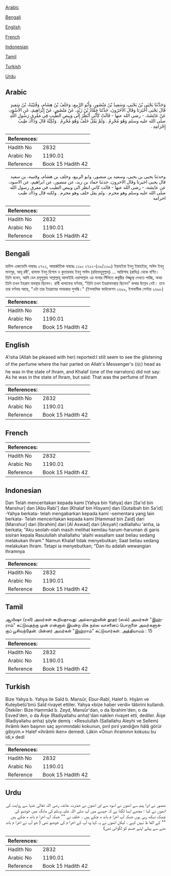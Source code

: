 [Arabic](#arabic)

[Bengali](#bengali)

[English](#english)

[French](#french)

[Indonesian](#indonesian)

[Tamil](#tamil)

[Turkish](#turkish)

[Urdu](#urdu)

## Arabic


<div dir="rtl" lang="ar" style={{fontSize:'larger',backgroundColor:'#f8f9fa',padding:20}}>
وَحَدَّثَنَا يَحْيَى بْنُ يَحْيَى، وَسَعِيدُ بْنُ مَنْصُورٍ، وَأَبُو الرَّبِيعِ، وَخَلَفُ بْنُ هِشَامٍ، وَقُتَيْبَةُ، بْنُ سَعِيدٍ قَالَ يَحْيَى أَخْبَرَنَا وَقَالَ الآخَرُونَ، حَدَّثَنَا حَمَّادُ بْنُ زَيْدٍ، عَنْ مَنْصُورٍ، عَنْ إِبْرَاهِيمَ، عَنِ الأَسْوَدِ، عَنْ عَائِشَةَ، - رضى الله عنها - قَالَتْ كَأَنِّي أَنْظُرُ إِلَى وَبِيصِ الطِّيبِ فِي مَفْرِقِ رَسُولِ اللَّهِ صلى الله عليه وسلم وَهُوَ مُحْرِمٌ ‏.‏ وَلَمْ يَقُلْ خَلَفٌ وَهُوَ مُحْرِمٌ ‏.‏ وَلَكِنَّهُ قَالَ وَذَاكَ طِيبُ إِحْرَامِهِ ‏.‏
</div>
<div style={{backgroundColor:'#f8f9fa',padding:20, marginBottom: 10}}><table> <thead> <tr> <th>References:</th> <th></th> </tr> </thead> <tbody><tr><td>Hadith No</td><td>2832</td></tr><tr><td>Arabic No</td><td>1190.01</td></tr><tr><td>Reference</td><td>Book 15 Hadith 42</td></tr></tbody></table></div>


<div dir="rtl" lang="ar" style={{fontSize:'larger',backgroundColor:'#f8f9fa',padding:20}}>
وحدثنا يحيى بن يحيى، وسعيد بن منصور، وابو الربيع، وخلف بن هشام، وقتيبة، بن سعيد قال يحيى اخبرنا وقال الاخرون، حدثنا حماد بن زيد، عن منصور، عن ابراهيم، عن الاسود، عن عايشة، - رضى الله عنها - قالت كاني انظر الى وبيص الطيب في مفرق رسول الله صلى الله عليه وسلم وهو محرم . ولم يقل خلف وهو محرم . ولكنه قال وذاك طيب احرامه
</div>
<div style={{backgroundColor:'#f8f9fa',padding:20, marginBottom: 10}}><table> <thead> <tr> <th>References:</th> <th></th> </tr> </thead> <tbody><tr><td>Hadith No</td><td>2832</td></tr><tr><td>Arabic No</td><td>1190.01</td></tr><tr><td>Reference</td><td>Book 15 Hadith 42</td></tr></tbody></table></div>

## Bengali


<div dir="ltr" lang="bn" style={{fontSize:'larger',backgroundColor:'#f8f9fa',padding:20}}>
হাদিস একাডেমি নাম্বারঃ ২৭২২, আন্তর্জাতিক নাম্বারঃ ১১৯০ ২৭২২-(৩৯/১১৯০) ইয়াহইয়া ইবনু ইয়াহইয়া, সাঈদ ইবনু মানসূর, আবূ রবী', খালাফ ইবনু হিশাম ও কুতায়বাহ ইবনু সাঈদ (রহিমাহুমুল্লাহ) ... আয়িশাহ (রাযিঃ) থেকে বর্ণিত। তিনি বলেন, আমি যেন রসূলুল্লাহ সাল্লাল্লাহু আলাইহি ওয়াসাল্লাম এর মাথার সিঁথিতে কস্তুরীর ঔজ্জ্বল্য দেখতে পাচ্ছি, অথচ তিনি তখন ইহরাম অবস্থায় ছিলেন। রাবী খালাফের বর্ণনায়, “তিনি তখন ইহরামাবস্থায় ছিলেন” কথার উল্লেখ নেই। তবে তার বর্ণনায় আছে, "এটা তার ইহরামের সময়কার সুগন্ধি।" (ইসলামিক ফাউন্ডেশন ২৬৯৯, ইসলামীক সেন্টার ২৬৯৮)
</div>
<div style={{backgroundColor:'#f8f9fa',padding:20, marginBottom: 10}}><table> <thead> <tr> <th>References:</th> <th></th> </tr> </thead> <tbody><tr><td>Hadith No</td><td>2832</td></tr><tr><td>Arabic No</td><td>1190.01</td></tr><tr><td>Reference</td><td>Book 15 Hadith 42</td></tr></tbody></table></div>

## English


<div dir="ltr" lang="en" style={{fontSize:'larger',backgroundColor:'#f8f9fa',padding:20}}>
A'isha (Allah be pleased with her) reported:I still seem to see the glistening of the perfume where the hair parted on Allah's Messenger's (ﷺ) head as he was in the state of Ihram, and Khalaf (one of the narrators) did not say: As he was in the state of Ihram, but said: That was the perfume of Ihram
</div>
<div style={{backgroundColor:'#f8f9fa',padding:20, marginBottom: 10}}><table> <thead> <tr> <th>References:</th> <th></th> </tr> </thead> <tbody><tr><td>Hadith No</td><td>2832</td></tr><tr><td>Arabic No</td><td>1190.01</td></tr><tr><td>Reference</td><td>Book 15 Hadith 42</td></tr></tbody></table></div>

## French


<div dir="ltr" lang="fr" style={{fontSize:'larger',backgroundColor:'#f8f9fa',padding:20}}>

</div>
<div style={{backgroundColor:'#f8f9fa',padding:20, marginBottom: 10}}><table> <thead> <tr> <th>References:</th> <th></th> </tr> </thead> <tbody><tr><td>Hadith No</td><td>2832</td></tr><tr><td>Arabic No</td><td>1190.01</td></tr><tr><td>Reference</td><td>Book 15 Hadith 42</td></tr></tbody></table></div>

## Indonesian


<div dir="ltr" lang="id" style={{fontSize:'larger',backgroundColor:'#f8f9fa',padding:20}}>
Dan Telah menceritakan kepada kami [Yahya bin Yahya] dan [Sa'id bin Manshur] dan [Abu Rabi'] dan [Khalaf bin Hisyam] dan [Qutaibah bin Sa'id] -Yahya berkata- telah mengabarkan kepada kami -sementara yang lain berkata- Telah menceritakan kepada kami [Hammad bin Zaid] dari [Manshur] dari [Ibrahim] dari [Al Aswad] dari [Aisyah] radliallahu 'anha, ia berkata; "Aku seolah-olah masih melihat kemilau harum-haruman di garis sisiran kepala Rasulullah shallallahu 'alaihi wasallam saat beliau sedang melakukan Ihram." Namun Khalaf tidak menyebutkan; Saat beliau sedang melakukan Ihram. Tetapi ia menyebutkan; "Dan itu adalah wewangian Ihramnya
</div>
<div style={{backgroundColor:'#f8f9fa',padding:20, marginBottom: 10}}><table> <thead> <tr> <th>References:</th> <th></th> </tr> </thead> <tbody><tr><td>Hadith No</td><td>2832</td></tr><tr><td>Arabic No</td><td>1190.01</td></tr><tr><td>Reference</td><td>Book 15 Hadith 42</td></tr></tbody></table></div>

## Tamil


<div dir="ltr" lang="ta" style={{fontSize:'larger',backgroundColor:'#f8f9fa',padding:20}}>
ஆயிஷா (ரலி) அவர்கள் கூறியதாவது: அல்லாஹ்வின் தூதர் (ஸல்) அவர்கள் "இஹ்ராம்" கட்டுவதற்கு முன் என்னால் இயன்ற மிக நல்ல வாசனைப் பொருளை அவர்களுக்குப் பூசிவந்தேன். பின்னர் அவர்கள் "இஹ்ராம்" கட்டுவார்கள். அத்தியாயம் : 15
</div>
<div style={{backgroundColor:'#f8f9fa',padding:20, marginBottom: 10}}><table> <thead> <tr> <th>References:</th> <th></th> </tr> </thead> <tbody><tr><td>Hadith No</td><td>2832</td></tr><tr><td>Arabic No</td><td>1190.01</td></tr><tr><td>Reference</td><td>Book 15 Hadith 42</td></tr></tbody></table></div>

## Turkish


<div dir="ltr" lang="tr" style={{fontSize:'larger',backgroundColor:'#f8f9fa',padding:20}}>
Bize Yahya b. Yahya ile Saîd b. Mansûr, Ebur-Rabî, Halef b. Hişâm ve Kuteybetü'bnü Saîd rivayet ettiler. Yahya «bize haber verdi» tâbirini kullandı. Ötekiler: Bize Hammâd b. Zeyd, Mansûr'dan, o da İbrahim'den, o da Esved'den, o da Âişe (Radiyallahu anha)'dan naklen rivayet etti, dediler. Âişe (Radiyallahu anha) şöyle demiş : «Resulullah (Sallallahu Aleyhi ve Sellem) ihrâmlı iken başının saç ayırımındaki kokunun, pırıl pırıl yandığını hâlâ görür gibiyim.» Halef «ihrâmlı iken» demedi. Lâkin «Onun ihramının kokusu bu idi,» dedi
</div>
<div style={{backgroundColor:'#f8f9fa',padding:20, marginBottom: 10}}><table> <thead> <tr> <th>References:</th> <th></th> </tr> </thead> <tbody><tr><td>Hadith No</td><td>2832</td></tr><tr><td>Arabic No</td><td>1190.01</td></tr><tr><td>Reference</td><td>Book 15 Hadith 42</td></tr></tbody></table></div>

## Urdu


<div dir="rtl" lang="ur" style={{fontSize:'larger',backgroundColor:'#f8f9fa',padding:20}}>
منصور نے ابرا ہیم سے انھوں نے اسود سے اور انھوں نے حضرت عائشہ رضی اللہ تعالیٰ عنہا سے روایت کی انھوں نے کہا : مجھے ایسا لگتا ہے کہ جیسے میں آپ صلی اللہ علیہ وسلم کی مانگ میں خوشبو کی چمک دیکھ رہی ہوں جبکہ آپ احرا م باند ھ چکے ہیں ۔ خلف نے "" جبکہ آپ احرا م باند ھ چکے ہیں "" کے الفا ظ نہیں کہے ۔ لیکن انھوں نے یہ کہا وہ آپ کے احرا م کی خوشبو تھی ( جو آپ نے احرا م باند ھنے سے پہلے اپنے جسم کو لگوائی تھی)
</div>
<div style={{backgroundColor:'#f8f9fa',padding:20, marginBottom: 10}}><table> <thead> <tr> <th>References:</th> <th></th> </tr> </thead> <tbody><tr><td>Hadith No</td><td>2832</td></tr><tr><td>Arabic No</td><td>1190.01</td></tr><tr><td>Reference</td><td>Book 15 Hadith 42</td></tr></tbody></table></div>